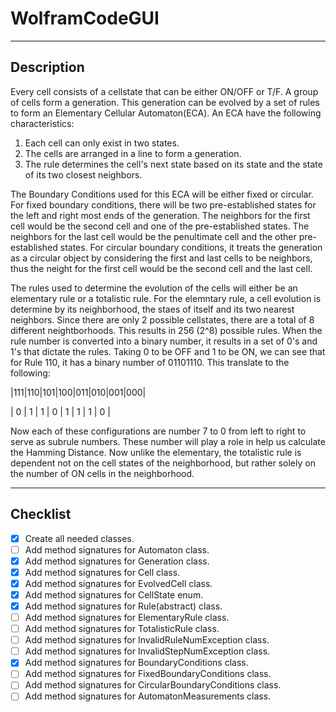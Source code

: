 # WolframCodeGUI

----------------------------

## Description

Every cell consists of a cellstate that can be either ON/OFF or T/F. A group of cells form a generation. This generation can be evolved by a set of rules to form an Elementary Cellular Automaton(ECA). An ECA have the following characteristics:

1. Each cell can only exist in two states.
2. The cells are arranged in a line to form a generation.
3. The rule determines the cell's next state based on its state and the state of its two closest neighbors.

The Boundary Conditions used for this ECA will be either fixed or circular. For fixed boundary conditions, there will be two pre-established states for the left and right most ends of the generation. The neighbors for the first cell would be the second cell and one of the pre-established states. The neighbors for the last cell would be the penultimate cell and the other pre-established states. For circular boundary conditions, it treats the generation as a circular object by considering the first and last cells to be neighbors, thus the neight for the first cell would be the second cell and the last cell. 

The rules used to determine the evolution of the cells will either be an elementary rule or a totalistic rule. For the elemntary rule, a cell evolution is determine by its neighborhood, the staes of itself and its two nearest neighbors. Since there are only 2 possible cellstates, there are a total of 8 different neightborhoods. This results in 256 (2^8) possible rules. When the rule number is converted into a binary number, it results in a set of 0's and 1's that dictate the rules. Taking 0 to be OFF and 1 to be ON, we can see that for Rule 110, it has a binary number of 01101110. This translate to the following:

|111|110|101|100|011|010|001|000|

| 0 | 1 | 1 | 0 | 1 | 1 | 1 | 0 |

Now each of these configurations are number 7 to 0 from left to right to serve as subrule numbers. These number will play a role in help us calculate the Hamming Distance. Now unlike the elementary, the totalistic rule is dependent not on the cell states of the neighborhood, but rather solely on the number of ON cells in the neighborhood. 

----------------------------
## Checklist

- [x] Create all needed classes.
- [ ] Add method signatures for Automaton class.
- [x] Add method signatures for Generation class.
- [x] Add method signatures for Cell class.
- [x] Add method signatures for EvolvedCell class.
- [x] Add method signatures for CellState enum.
- [x] Add method signatures for Rule(abstract) class.
- [ ] Add method signatures for ElementaryRule class.
- [ ] Add method signatures for TotalisticRule class.
- [ ] Add method signatures for InvalidRuleNumException class.
- [ ] Add method signatures for InvalidStepNumException class.
- [x] Add method signatures for BoundaryConditions class.
- [ ] Add method signatures for FixedBoundaryConditions class.
- [ ] Add method signatures for CircularBoundaryConditions class.
- [ ] Add method signatures for AutomatonMeasurements class.
